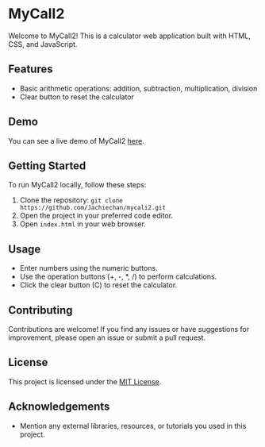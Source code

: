 # MyCalI2

Welcome to MyCalI2! This is a calculator web application built with HTML, CSS, and JavaScript.

## Features

- Basic arithmetic operations: addition, subtraction, multiplication, division
- Clear button to reset the calculator
  

## Demo

You can see a live demo of MyCalI2 [here](https://example.com).

## Getting Started

To run MyCalI2 locally, follow these steps:

1. Clone the repository: `git clone https://github.com/Jachiechan/mycali2.git`
2. Open the project in your preferred code editor.
3. Open `index.html` in your web browser.

## Usage

- Enter numbers using the numeric buttons.
- Use the operation buttons (+, -, *, /) to perform calculations.
- Click the clear button (C) to reset the calculator.

## Contributing

Contributions are welcome! If you find any issues or have suggestions for improvement, please open an issue or submit a pull request.

## License

This project is licensed under the [MIT License](LICENSE).

## Acknowledgements

- Mention any external libraries, resources, or tutorials you used in this project.

